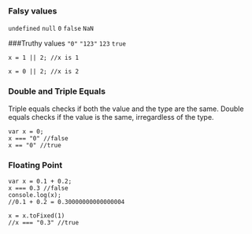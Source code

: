 ### Falsy values
`undefined`
`null`
`0`
`false`
`NaN`

###Truthy values
`"0"`
`"123"`
`123`
`true`

`x = 1 || 2; //x is 1`

`x = 0 || 2; //x is 2`

### Double and Triple Equals
Triple equals checks if both the value and the type are the same. Double equals checks if the value is the same, irregardless of the type.
```
var x = 0;
x === "0" //false
x == "0" //true

```

### Floating Point
```
var x = 0.1 + 0.2;
x === 0.3 //false
console.log(x);
//0.1 + 0.2 = 0.30000000000000004

x = x.toFixed(1)
//x === "0.3" //true
```